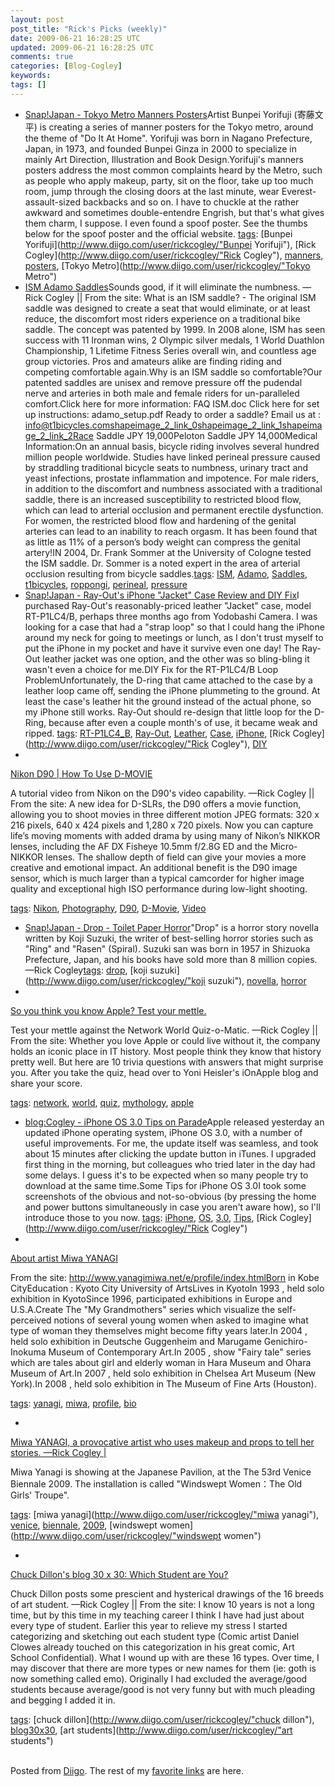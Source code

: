 ```yaml
---           
layout: post
post_title: "Rick's Picks (weekly)"
date: 2009-06-21 16:28:25 UTC
updated: 2009-06-21 16:28:25 UTC
comments: true
categories: [Blog-Cogley]
keywords: 
tags: []
---
```

 
- [Snap!Japan - Tokyo Metro Manners Posters](http://rick.cogley.info/snapjapan/index.php?id=267518165908747805)Artist Bunpei Yorifuji (寄藤文平) is creating a series of manner posters for the Tokyo metro, around the theme of "Do It At Home". Yorifuji was born in Nagano Prefecture, Japan, in 1973, and founded Bunpei Ginza in 2000 to specialize in mainly Art Direction, Illustration and Book Design.Yorifuji's manners posters address the most common complaints heard by the Metro, such as people who apply makeup, party, sit on the floor, take up too much room, jump through the closing doors at the last minute, wear Everest-assault-sized backbacks and so on. I have to chuckle at the rather awkward and sometimes double-entendre Engrish, but that's what gives them charm, I suppose. I even found a spoof poster. See the thumbs below for the spoof poster and the official website. [tags](http://www.diigo.com/cloud/rickcogley): [Bunpei Yorifuji](http://www.diigo.com/user/rickcogley/"Bunpei Yorifuji"), [Rick Cogley](http://www.diigo.com/user/rickcogley/"Rick Cogley"), [manners](http://www.diigo.com/user/rickcogley/manners), [posters](http://www.diigo.com/user/rickcogley/posters), [Tokyo Metro](http://www.diigo.com/user/rickcogley/"Tokyo Metro")
- [ISM Adamo Saddles](http://www.t1bicycles.com/t1bicycles.com/ISM_Adamo_Saddles.html)Sounds good, if it will eliminate the numbness. —Rick Cogley || From the site: What is an ISM saddle? - The original ISM saddle was designed to create a seat that would eliminate, or at least reduce, the discomfort most riders experience on a traditional bike saddle. The concept was patented by 1999. In 2008 alone, ISM has seen success with 11 Ironman wins, 2 Olympic silver medals, 1 World Duathlon Championship, 1 Lifetime Fitness Series overall win, and countless age group victories. Pros and amateurs alike are finding riding and competing comfortable again.Why is an ISM saddle so comfortable?Our patented saddles are unisex and remove pressure off the pudendal nerve and arteries in both male and female riders for un-paralleled comfort.Click here for more information: FAQ ISM.doc Click here for set up instructions: adamo_setup.pdf Ready to order a saddle? Email us at : info@t1bicycles.comshapeimage_2_link_0shapeimage_2_link_1shapeimage_2_link_2Race Saddle JPY 19,000Peloton Saddle JPY 14,000Medical Information:On an annual basis, bicycle riding involves several hundred million people worldwide. Studies have linked perineal pressure caused by straddling traditional bicycle seats to numbness, urinary tract and yeast infections, prostate inflammation and impotence. For male riders, in addition to the discomfort and numbness associated with a traditional saddle, there is an increased susceptibility to restricted blood flow, which can lead to arterial occlusion and permanent erectile dysfunction. For women, the restricted blood flow and hardening of the genital arteries can lead to an inability to reach orgasm. It has been found that as little as 11% of a person’s body weight can compress the genital artery!IN 2004, Dr. Frank Sommer at the University of Cologne tested the ISM saddle.  Dr. Sommer is a noted expert in the area of arterial occlusion resulting from bicycle saddles.[tags](http://www.diigo.com/cloud/rickcogley): [ISM](http://www.diigo.com/user/rickcogley/ISM), [Adamo](http://www.diigo.com/user/rickcogley/Adamo), [Saddles](http://www.diigo.com/user/rickcogley/Saddles), [t1bicycles](http://www.diigo.com/user/rickcogley/t1bicycles), [roppongi](http://www.diigo.com/user/rickcogley/roppongi), [perineal](http://www.diigo.com/user/rickcogley/perineal), [pressure](http://www.diigo.com/user/rickcogley/pressure)
- [Snap!Japan - Ray-Out's iPhone "Jacket" Case Review and DIY Fix](http://rick.cogley.info/snapjapan/index.php?id=2751482896954571463)I purchased Ray-Out's reasonably-priced leather "Jacket" case, model RT-P1LC4/B, perhaps three months ago from Yodobashi Camera. I was looking for a case that had a "strap loop" so that I could hang the iPhone around my neck for going to meetings or lunch, as I don't trust myself to put the iPhone in my pocket and have it survive even one day! The Ray-Out leather jacket was one option, and the other was so bling-bling it wasn't even a choice for me.DIY Fix for the RT-P1LC4/B Loop ProblemUnfortunately, the D-ring that came attached to the case by a leather loop came off, sending the iPhone plummeting to the ground. At least the case's leather hit the ground instead of the actual phone, so my iPhone still works. Ray-Out should re-design that little loop for the D-Ring, because after even a couple month's of use, it became weak and ripped. [tags](http://www.diigo.com/cloud/rickcogley): [RT-P1LC4_B](http://www.diigo.com/user/rickcogley/RT-P1LC4_B), [Ray-Out](http://www.diigo.com/user/rickcogley/Ray-Out), [Leather](http://www.diigo.com/user/rickcogley/Leather), [Case](http://www.diigo.com/user/rickcogley/Case), [iPhone](http://www.diigo.com/user/rickcogley/iPhone), [Rick Cogley](http://www.diigo.com/user/rickcogley/"Rick Cogley"), [DIY](http://www.diigo.com/user/rickcogley/DIY)
- 
[Nikon D90 | How To Use D-MOVIE](http://chsvimg.nikon.com/products/imaging/lineup/d90/en/d-movie)


A tutorial video from Nikon on the D90's video capability. —Rick Cogley || From the site: A new idea for D-SLRs, the D90 offers a movie function, allowing you to shoot movies in three different motion JPEG formats: 320 x 216 pixels, 640 x 424 pixels and 1,280 x 720 pixels. Now you can capture life’s moving moments with added drama by using many of Nikon’s NIKKOR lenses, including the AF DX Fisheye 10.5mm f/2.8G ED and the Micro-NIKKOR lenses. The shallow depth of field can give your movies a more creative and emotional impact. An additional benefit is the D90 image sensor, which is much larger than a typical camcorder for higher image quality and exceptional high ISO performance during low-light shooting. 


[tags](http://www.diigo.com/cloud/rickcogley): [Nikon](http://www.diigo.com/user/rickcogley/Nikon), [Photography](http://www.diigo.com/user/rickcogley/Photography), [D90](http://www.diigo.com/user/rickcogley/D90), [D-Movie](http://www.diigo.com/user/rickcogley/D-Movie), [Video](http://www.diigo.com/user/rickcogley/Video)


- [Snap!Japan - Drop - Toilet Paper Horror](http://rick.cogley.info/snapjapan/index.php?id=2961276954939624050)"Drop" is a horror story novella written by Koji Suzuki, the writer of best-selling horror stories such as "Ring" and "Rasen" (Spiral). Suzuki san was born in 1957 in Shizuoka Prefecture, Japan, and his books have sold more than 8 million copies. —Rick Cogley[tags](http://www.diigo.com/cloud/rickcogley): [drop](http://www.diigo.com/user/rickcogley/drop), [koji suzuki](http://www.diigo.com/user/rickcogley/"koji suzuki"), [novella](http://www.diigo.com/user/rickcogley/novella), [horror](http://www.diigo.com/user/rickcogley/horror)
- 
[So you think you know Apple? Test your mettle.](http://edge.networkworld.com/slideshows/2009/060309-apple-quiz.html)


Test your mettle against the Network World Quiz-o-Matic. —Rick Cogley || From the site: Whether you love Apple or could live without it, the company holds an iconic place in IT history. Most people think they know that history pretty well. But here are 10 trivia questions with answers that might surprise you. After you take the quiz, head over to Yoni Heisler's iOnApple blog and share your score.


[tags](http://www.diigo.com/cloud/rickcogley): [network](http://www.diigo.com/user/rickcogley/network), [world](http://www.diigo.com/user/rickcogley/world), [quiz](http://www.diigo.com/user/rickcogley/quiz), [mythology](http://www.diigo.com/user/rickcogley/mythology), [apple](http://www.diigo.com/user/rickcogley/apple)


- [blog:Cogley - iPhone OS 3.0 Tips on Parade](http://rick.cogley.info/blog/index.php?id=8350240585260899429)Apple released yesterday an updated iPhone operating system, iPhone OS 3.0, with a number of useful improvements. For me, the update itself was seamless, and took about 15 minutes after clicking the update button in iTunes. I upgraded first thing in the morning, but colleagues who tried later in the day had some delays. I guess it's to be expected when so many people try to download at the same time.Some Tips for iPhone OS 3.0I took some screenshots of the obvious and not-so-obvious (by pressing the home and power buttons simultaneously in case you aren't aware how), so I'll introduce those to you now. [tags](http://www.diigo.com/cloud/rickcogley): [iPhone](http://www.diigo.com/user/rickcogley/iPhone), [OS](http://www.diigo.com/user/rickcogley/OS), [3.0](http://www.diigo.com/user/rickcogley/3.0), [Tips](http://www.diigo.com/user/rickcogley/Tips), [Rick Cogley](http://www.diigo.com/user/rickcogley/"Rick Cogley")
- 
[About artist Miwa YANAGI](http://www.yanagimiwa.net/e/profile/index.html)


From the site: http://www.yanagimiwa.net/e/profile/index.htmlBorn in Kobe CityEducation : Kyoto City University of ArtsLives in KyotoIn 1993 , held solo exhibition in KyotoSince 1996, participated exhibitions in Europe and U.S.A.Create The "My Grandmothers" series which visualize the self-perceived notions of several young women when asked to imagine what type of woman they themselves might become fifty years later.In 2004 , held solo exhibition in Deutsche Guggenheim and Marugame Genichiro-Inokuma Museum of Contemporary Art.In 2005 , show "Fairy tale" series which are tales about girl and elderly woman in Hara Museum and Ohara Museum of Art.In 2007 , held solo exhibition in Chelsea Art Museum (New York).In 2008 , held solo exhibition in The Museum of Fine Arts (Houston).


[tags](http://www.diigo.com/cloud/rickcogley): [yanagi](http://www.diigo.com/user/rickcogley/yanagi), [miwa](http://www.diigo.com/user/rickcogley/miwa), [profile](http://www.diigo.com/user/rickcogley/profile), [bio](http://www.diigo.com/user/rickcogley/bio)


- 
[Miwa YANAGI, a provocative artist who uses makeup and props to tell her stories. —Rick Cogley |](http://www.yanagimiwa.net/e/exhibition/index.html)


Miwa Yanagi is showing at the Japanese Pavilion, at the The 53rd Venice Biennale 2009. The installation is called "Windswept Women：The Old Girls' Troupe". 


[tags](http://www.diigo.com/cloud/rickcogley): [miwa yanagi](http://www.diigo.com/user/rickcogley/"miwa yanagi"), [venice](http://www.diigo.com/user/rickcogley/venice), [biennale](http://www.diigo.com/user/rickcogley/biennale), [2009](http://www.diigo.com/user/rickcogley/2009), [windswept women](http://www.diigo.com/user/rickcogley/"windswept women")


- 
[Chuck Dillon's blog 30 x 30: Which Student are You?](http://blog30x30.blogspot.com/2009/06/which-student-are-you.html)


Chuck Dillon posts some prescient and hysterical drawings of the 16 breeds of art student. —Rick Cogley || From the site: I know 10 years is not a long time, but by this time in my teaching career I think I have had just about every type of student. Earlier this year to relieve my stress I started categorizing and sketching out each student type (Comic artist Daniel Clowes already touched on this categorization in his great comic, Art School Confidential). What I wound up with are these 16 types. Over time, I may discover that there are more types or new names for them (ie: goth is now something called emo). Originally I had excluded the average/good students because average/good is not very funny but with much pleading and begging I added it in.


[tags](http://www.diigo.com/cloud/rickcogley): [chuck dillon](http://www.diigo.com/user/rickcogley/"chuck dillon"), [blog30x30](http://www.diigo.com/user/rickcogley/blog30x30), [art students](http://www.diigo.com/user/rickcogley/"art students")


<br />Posted from [Diigo](http://www.diigo.com). The rest of my [favorite links](http://www.diigo.com/user/rickcogley) are here.